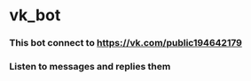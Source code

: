 # vk_bot
### This bot connect to https://vk.com/public194642179

### Listen to messages and replies them
